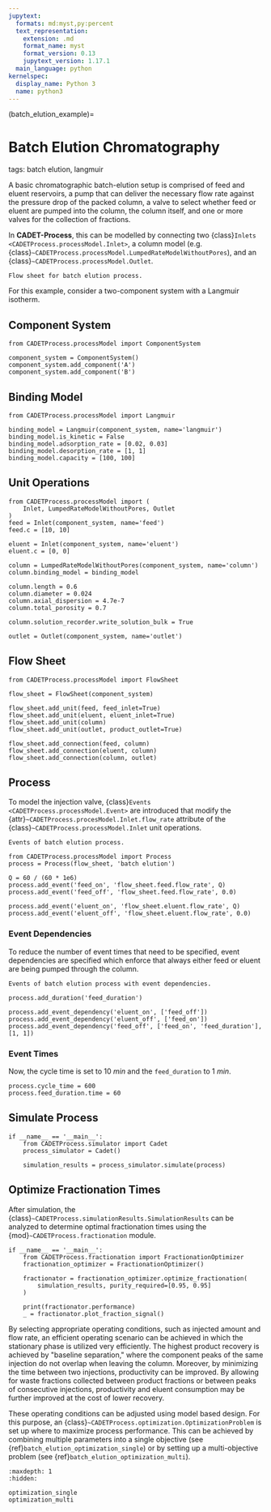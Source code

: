 ```yaml
---
jupytext:
  formats: md:myst,py:percent
  text_representation:
    extension: .md
    format_name: myst
    format_version: 0.13
    jupytext_version: 1.17.1
  main_language: python
kernelspec:
  display_name: Python 3
  name: python3
---
```


(batch_elution_example)=
# Batch Elution Chromatography
tags: batch elution, langmuir

A basic chromatographic batch-elution setup is comprised of feed and eluent reservoirs, a pump that can deliver the necessary flow rate against the pressure drop of the packed column, a valve to select whether feed or eluent are pumped into the column, the column itself, and one or more valves for the collection of fractions.

In **CADET-Process**, this can be modelled by connecting two {class}`Inlets <CADETProcess.processModel.Inlet>`, a column model (e.g. {class}`~CADETProcess.processModel.LumpedRateModelWithoutPores`), and an {class}`~CADETProcess.processModel.Outlet`.

```{figure} ./figures/flow_sheet.svg
Flow sheet for batch elution process.
```

For this example, consider a two-component system with a Langmuir isotherm.

## Component System

```{code-cell}
from CADETProcess.processModel import ComponentSystem

component_system = ComponentSystem()
component_system.add_component('A')
component_system.add_component('B')
```

## Binding Model

```{code-cell}
from CADETProcess.processModel import Langmuir

binding_model = Langmuir(component_system, name='langmuir')
binding_model.is_kinetic = False
binding_model.adsorption_rate = [0.02, 0.03]
binding_model.desorption_rate = [1, 1]
binding_model.capacity = [100, 100]
```

## Unit Operations

```{code-cell}
from CADETProcess.processModel import (
    Inlet, LumpedRateModelWithoutPores, Outlet
)
feed = Inlet(component_system, name='feed')
feed.c = [10, 10]

eluent = Inlet(component_system, name='eluent')
eluent.c = [0, 0]

column = LumpedRateModelWithoutPores(component_system, name='column')
column.binding_model = binding_model

column.length = 0.6
column.diameter = 0.024
column.axial_dispersion = 4.7e-7
column.total_porosity = 0.7

column.solution_recorder.write_solution_bulk = True

outlet = Outlet(component_system, name='outlet')
```

## Flow Sheet

```{code-cell}
from CADETProcess.processModel import FlowSheet

flow_sheet = FlowSheet(component_system)

flow_sheet.add_unit(feed, feed_inlet=True)
flow_sheet.add_unit(eluent, eluent_inlet=True)
flow_sheet.add_unit(column)
flow_sheet.add_unit(outlet, product_outlet=True)

flow_sheet.add_connection(feed, column)
flow_sheet.add_connection(eluent, column)
flow_sheet.add_connection(column, outlet)
```

## Process
To model the injection valve, {class}`Events <CADETProcess.processModel.Event>` are introduced that modify the {attr}`~CADETProcess.procesModel.Inlet.flow_rate` attribute of the {class}`~CADETProcess.processModel.Inlet` unit operations.

```{figure} ./figures/events.svg
Events of batch elution process.
```

```{code-cell}
from CADETProcess.processModel import Process
process = Process(flow_sheet, 'batch elution')

Q = 60 / (60 * 1e6)
process.add_event('feed_on', 'flow_sheet.feed.flow_rate', Q)
process.add_event('feed_off', 'flow_sheet.feed.flow_rate', 0.0)

process.add_event('eluent_on', 'flow_sheet.eluent.flow_rate', Q)
process.add_event('eluent_off', 'flow_sheet.eluent.flow_rate', 0.0)
```

### Event Dependencies
To reduce the number of event times that need to be specified, event dependencies are specified which enforce that always either feed or eluent are being pumped through the column.

```{figure} ./figures/event_dependencies.svg
Events of batch elution process with event dependencies.
```

```{code-cell}
process.add_duration('feed_duration')

process.add_event_dependency('eluent_on', ['feed_off'])
process.add_event_dependency('eluent_off', ['feed_on'])
process.add_event_dependency('feed_off', ['feed_on', 'feed_duration'], [1, 1])
```

### Event Times
Now, the cycle time is set to $10~min$ and the `feed_duration` to $1~min$.

```{code-cell}
process.cycle_time = 600
process.feed_duration.time = 60
```

## Simulate Process

```{code-cell}
if __name__ == '__main__':
    from CADETProcess.simulator import Cadet
    process_simulator = Cadet()

    simulation_results = process_simulator.simulate(process)
```

## Optimize Fractionation Times
After simulation, the {class}`~CADETProcess.simulationResults.SimulationResults` can be analyzed to determine optimal fractionation times using the {mod}`~CADETProcess.fractionation` module.

```{code-cell}
if __name__ == '__main__':
    from CADETProcess.fractionation import FractionationOptimizer
    fractionation_optimizer = FractionationOptimizer()

    fractionator = fractionation_optimizer.optimize_fractionation(
        simulation_results, purity_required=[0.95, 0.95]
    )

    print(fractionator.performance)
    _ = fractionator.plot_fraction_signal()
```

By selecting appropriate operating conditions, such as injected amount and flow rate, an efficient operating scenario can be achieved in which the stationary phase is utilized very efficiently.
The highest product recovery is achieved by "baseline separation," where the component peaks of the same injection do not overlap when leaving the column.
Moreover, by minimizing the time between two injections, productivity can be improved.
By allowing for waste fractions collected between product fractions or between peaks of consecutive injections, productivity and eluent consumption may be further improved at the cost of lower recovery.

These operating conditions can be adjusted using model based design.
For this purpose, an {class}`~CADETProcess.optimization.OptimizationProblem` is set up where to maximize process performance.
This can be achieved by combining multiple parameters into a single objective (see {ref}`batch_elution_optimization_single`) or by setting up a multi-objective problem (see {ref}`batch_elution_optimization_multi`).


```{toctree}
:maxdepth: 1
:hidden:

optimization_single
optimization_multi
```
